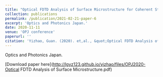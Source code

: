 ```yaml
---
title: "Optical FDTD Analysis of Surface Microstructure for Coherent Structured Illumination Microscopy"
collection: publications
permalink: /publication/2021-02-21-paper-6
excerpt: 'Optics and Photonics Japan.'
date: 2020-11-11
venue: 'OPJ conference'
paperurl: ''
citation: 'Yizhao, Guan. (2020). et,al., &quot;Optical FDTD Analysis of Surface Microstructure. &quot; <i>OPJ conference 2020</i>. 11.'
---
```

Optics and Photonics Japan.

[Download paper here](http://lgyz123.github.io/yizhao/files/OPJ2020-Optical FDTD Analysis of Surface Microstructure.pdf)
